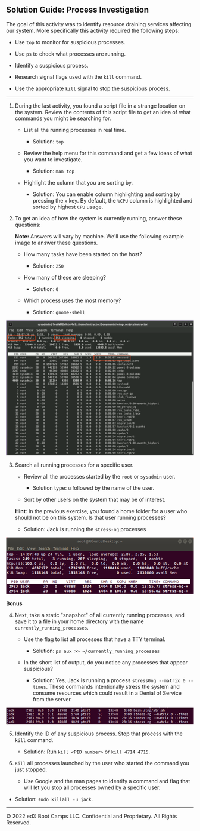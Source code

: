 ## Solution Guide: Process Investigation

The goal of this activity was to identify resource draining services affecting our system. More specifically this activity required the following steps:

- Use `top` to monitor for suspicious processes.

- Use `ps` to check what processes are running.

- Identify a suspicious process.

- Research signal flags used with the `kill` command.

- Use the appropriate `kill` signal to stop the suspicious process.

---

1. During the last activity, you found a script file in a strange location on the system. Review the contents of this script file to get an idea of what commands you might be searching for.

    - List all the running processes in real time.
      - Solution: `top`

    - Review the help menu for this command and get a few ideas of what you want to investigate.
      - Solution: `man top`

    - Highlight the column that you are sorting by.
      - Solution: You can enable column highlighting and sorting by pressing the `x` key. By default, the `%CPU` column is highlighted and sorted by highest `CPU` usage.


2. To get an idea of how the system is currently running, answer these questions:

   **Note:** Answers will vary by machine. We'll use the following example image to answer these questions.

   - How many tasks have been started on the host?
     - Solution: `250`
     
   - How many of these are sleeping?
     - Solution: `0`

   - Which process uses the most memory?
     - Solution: `gnome-shell`

![](images/2a.png)

3. Search all running processes for a specific user.

    - Review all the processes started by the `root` or `sysadmin` user.
      - Solution type: `u` followed by the name of the user. 

    - Sort by other users on the system that may be of interest.
  
     **Hint**: In the previous exercise, you found a home folder for a user who should not be on this system. Is that user running processes?
      - Solution: Jack is running the `stress-ng` processes
      
![3](images/3.png)

**Bonus**

4. Next, take a static "snapshot" of all currently running processes, and save it to a file in your home directory with the name `currently_running_processes`.

    - Use the flag to list all processes that have a TTY terminal.
      - Solution: `ps aux >> ~/currently_running_processes`

    - In the short list of output, do you notice any processes that appear suspicious?
      - Solution: Yes, Jack is running a process `stress0ng --matrix 0 --times`. These commands intentionally stress the system and consume resources which could result in a Denial of Service from the server.

![4](images/4.png)

5. Identify the ID of any suspicious process. Stop that process with the `kill` command.
    - Solution: Run `kill <PID number>` or `kill 4714 4715`.

6. `Kill` all processes launched by the user who started the command you just stopped. 

    - Use Google and the man pages to identify a command and flag that will let you stop all processes owned by a specific user.

  - Solution: `sudo killall -u jack`.

-------

© 2022 edX Boot Camps LLC. Confidential and Proprietary. All Rights Reserved.
